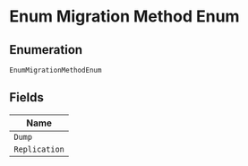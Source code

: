 
# Enum Migration Method Enum

## Enumeration

`EnumMigrationMethodEnum`

## Fields

| Name |
|  --- |
| `Dump` |
| `Replication` |

